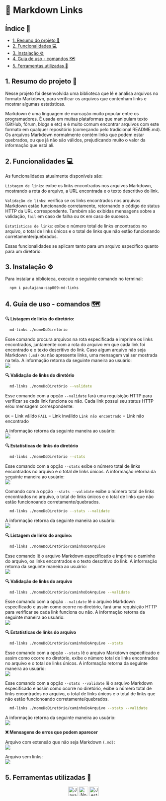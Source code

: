 
# 🔗 Markdown Links

## Índice 📌

* [1. Resumo do projeto 📃](#1-resumo-do-projeto) 
* [2. Funcionalidades 💻](#2-funcionalidades) 
* [3. Instalação ⚙️](#3-instalação)
* [4. Guia de uso - comandos 🗺️](#4-guia-de-uso)
* [5. Ferramentas utilizadas 🔧](#5-ferramentas-utilizadas)

## 1. Resumo do projeto 📃

Nesse projeto foi desenvolvida uma biblioteca que lê e analisa arquivos no formato Markdown, para verificar os arquivos que contenham links e mostrar algumas estatísticas.

Markdown é uma linguagem de marcação muito popular entre os programadores. É usada em muitas plataformas que manipulam texto (GitHub, fórum, blogs e etc) e é muito comum encontrar arquivos com este formato em qualquer repositório (começando pelo tradicional README.md). Os arquivos Markdown normalmente contém links que podem estar quebrados, ou que já não são válidos, prejudicando muito o valor da informação que está ali.

## 2. Funcionalidades 💻

As funcionalidades atualmente disponíveis são:

`Listagem de links`: exibe os links encontrados nos arquivos Markdown, mostrando a rota do arquivo, a URL encontrada e o texto descritivo do link.

`Validação de links`: verifica se os links encontrados nos arquivos Markdown estão funcionando corretamente, retornando o código de status HTTP da URL correspondente. Também são exibidas mensagens sobre a validação, `fail` em caso de falha ou `OK` em caso de sucesso.

`Estatísticas de links`: exibe o número total de links encontrados no arquivo, o total de links únicos e o total de links que não estão funcionando corretamente/quebrados.

Essas funcionalidades se aplicam tanto para um arquivo específico quanto para um diretório. 

## 3. Instalação ⚙️

Para instalar a biblioteca, execute o seguinte comando no terminal:

```bash
  npm i paulajanu-sap009-md-links
```
    
## 4. Guia de uso - comandos 🗺️

**🔍 Listagem de links do diretório:**

```bash
  md-links ./nomeDoDiretório
```
Esse comando procura arquivos na rota especificada e imprime os links encontrados, juntamente com a rota do arquivo em que cada link foi encontrado e o texto descritivo do link. Caso algum arquivo não seja Markdown `(.md)` ou não apresente links, uma mensagem vai ser mostrada na tela. A informação retorna da seguinte maneira ao usuário:
<br><img src="./comandos/md-links-arquivos.png"><br>

**🔍 Validação de links do diretório**

```bash
  md-links ./nomeDoDiretório --validate
```
Esse comando com a opção `--validate` fará uma requisição HTTP para verificar se cada link funciona ou não. Cada link possui seu status HTTP e/ou mensagem correspondente:

`OK` = Link válido
`FAIL` = Link inválido
`Link não encontrado` = Link não encontrado 

A informação retorna da seguinte maneira ao usuário:
<br><img src="./comandos/md-links-arquivos-validate.png"><br>

**🔍 Estatísticas de links do diretório**

```bash
  md-links ./nomeDoDiretório --stats
```
Esse comando com a opção `--stats` exibe o número total de links encontrados no arquivo e o total de links únicos. A informação retorna da seguinte maneira ao usuário:
<br><img src="./comandos/md-links-arquivos-stats.png"><br>

Comando com a opção `--stats --validate` exibe o número total de links encontrados no arquivo, o total de links únicos e o total de links que não estão funcionoando corretamente/quebrados.
```bash
  md-links ./nomeDoDiretório --stats --validate
```
A informação retorna da seguinte maneira ao usuário:
<br><img src="./comandos/md-links-arquivos-stats-validate.png"><br>

**🔍 Listagem de links do arquivo:**

```bash
  md-links ./nomeDoDiretório/caminhoDoArquivo
```
Esse comando lê o arquivo Markdown especificado e imprime o caminho do arquivo, os links encontrados e o texto descritivo do link. A informação retorna da seguinte maneira ao usuário:
<br><img src="./comandos/md-links-arquivos-caminhoDoArquivo.png"><br>

**🔍 Validação de links do arquivo**

```bash
  md-links ./nomeDoDiretório/caminhoDoArquivo --validate
```
Esse comando com a opção `--validate` lê o arquivo Markdown especificado e assim como ocorre no diretório, fará uma requisição HTTP para verificar se cada link funciona ou não. A informação retorna da seguinte maneira ao usuário:
<br><img src="./comandos/md-links-arquivos-caminhoDoArquivo-validate.png"><br>

**🔍 Estatísticas de links do arquivo**

```bash
  md-links ./nomeDoDiretório/caminhoDoArquivo --stats
```
Esse comando com a opção `--stats` lê o arquivo Markdown especificado e assim como ocorre no diretório, exibe o número total de links encontrados no arquivo e o total de links únicos. A informação retorna da seguinte maneira ao usuário:
<br><img src="./comandos/md-links-arquivos-caminhoDoArquivo-stats.png"><br>

Esse comando com a opção `--stats --validate` lê o arquivo Markdown especificado e assim como ocorre no diretório, exibe o número total de links encontrados no arquivo, o total de links únicos e o total de links que não estão funcionoando corretamente/quebrados.

```bash
  md-links ./nomeDoDiretório/caminhoDoArquivo --stats --validate
```
A informação retorna da seguinte maneira ao usuário:
<br><img src="./comandos/md-links-arquivos-caminhoDoArquivo-stats-validate.png"><br>

**❌ Mensagens de erros que podem aparecer**

Arquivo com extensão que não seja Markdown `(.md)`:
<br><img src="./comandos/md-links-ext-inval.png"><br>

Arquivo sem links:
<br><img src="./comandos/md-links-sem-links.png"><br>

## 5. Ferramentas utilizadas 🔧

<div align="center">
 <img src="https://cdn.jsdelivr.net/gh/devicons/devicon/icons/javascript/javascript-original.svg" alt="JavaScript" style="height: 30px;"/>
 <img src="https://cdn.jsdelivr.net/gh/devicons/devicon/icons/nodejs/nodejs-plain.svg" alt="Node.js" style="height: 30px;"/>
 <img src="https://cdn.jsdelivr.net/gh/devicons/devicon/icons/jest/jest-plain.svg" alt="Jest" style="height: 30px;"/>  
</div>